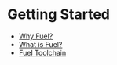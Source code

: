 # Getting Started

- [Why Fuel?](./why-fuel.md)
- [What is Fuel?](./what-is-fuel.md)
- [Fuel Toolchain](./fuel-toolchain.md)
